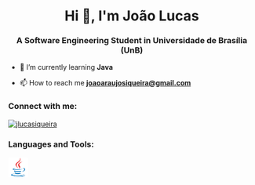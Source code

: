 <h1 align="center">Hi 👋, I'm João Lucas </h1>
<h3 align="center">A Software Engineering Student in Universidade de Brasília (UnB)</h3>

- 🌱 I’m currently learning **Java**

- 📫 How to reach me **joaoaraujosiqueira@gmail.com**


<h3 align="left">Connect with me:</h3>
<p align="left">
<a href="https://instagram.com/jlucasiqueira" target="blank"><img align="center" src="https://raw.githubusercontent.com/rahuldkjain/github-profile-readme-generator/master/src/images/icons/Social/instagram.svg" alt="jlucasiqueira" height="30" width="40" /></a>
</p>

<h3 align="left">Languages and Tools:</h3>
<p align="left"> <a href="https://www.java.com" target="_blank" rel="noreferrer"> <img src="https://raw.githubusercontent.com/devicons/devicon/master/icons/java/java-original.svg" alt="java" width="40" height="40"/> </a> </p>
